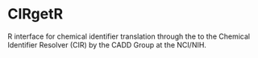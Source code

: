 CIRgetR
=======

R interface for chemical identifier translation through the to the Chemical Identifier Resolver (CIR) by the CADD Group at the NCI/NIH.

